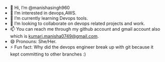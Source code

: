 - 👋 Hi, I’m @manishasingh960
- 👀 I’m interested in devops,AWS.
- 🌱 I’m currently learning Devops tools.
- 💞️ I’m looking to collaborate on devops related projects and work.
- 📫 You can reach me through my github account and gmail account also which is kumari.manisha0749@gmail.com.
- 😄 Pronouns: She/Her.
- ⚡ Fun fact: Why did the devops engineer break up with git because it kept committing to other branches :)

<!---
manishasingh960/manishasingh960 is a ✨ special ✨ repository because its `README.md` (this file) appears on your GitHub profile.
You can click the Preview link to take a look at your changes.
--->
